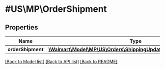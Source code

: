 # #US\MP\OrderShipment

## Properties

Name | Type | Description | Notes
------------ | ------------- | ------------- | -------------
**orderShipment** | [**\Walmart\Model\MP\US\Orders\ShippingUpdatesRequestOrderShipment**](ShippingUpdatesRequestOrderShipment.md) |  | [optional]


[[Back to Model list]](../) [[Back to API list]](../../Api/US/MP) [[Back to README]](../../README.md)
